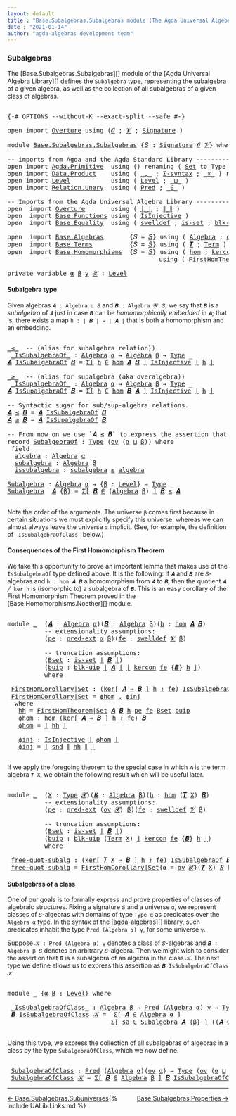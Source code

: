 ```yaml
---
layout: default
title : "Base.Subalgebras.Subalgebras module (The Agda Universal Algebra Library)"
date : "2021-01-14"
author: "agda-algebras development team"
---
```


### <a id="subalgebras">Subalgebras</a>

The [Base.Subalgebras.Subalgebras][] module of the [Agda Universal Algebra Library][] defines the `Subalgebra` type, representing the subalgebra of a given algebra, as well as the collection of all subalgebras of a given class of algebras.

<pre class="Agda">

<a id="466" class="Symbol">{-#</a> <a id="470" class="Keyword">OPTIONS</a> <a id="478" class="Pragma">--without-K</a> <a id="490" class="Pragma">--exact-split</a> <a id="504" class="Pragma">--safe</a> <a id="511" class="Symbol">#-}</a>

<a id="516" class="Keyword">open</a> <a id="521" class="Keyword">import</a> <a id="528" href="Overture.html" class="Module">Overture</a> <a id="537" class="Keyword">using</a> <a id="543" class="Symbol">(</a><a id="544" href="Overture.Signatures.html#648" class="Generalizable">𝓞</a> <a id="546" class="Symbol">;</a> <a id="548" href="Overture.Signatures.html#650" class="Generalizable">𝓥</a> <a id="550" class="Symbol">;</a> <a id="552" href="Overture.Signatures.html#3264" class="Function">Signature</a> <a id="562" class="Symbol">)</a>

<a id="565" class="Keyword">module</a> <a id="572" href="Base.Subalgebras.Subalgebras.html" class="Module">Base.Subalgebras.Subalgebras</a> <a id="601" class="Symbol">{</a><a id="602" href="Base.Subalgebras.Subalgebras.html#602" class="Bound">𝑆</a> <a id="604" class="Symbol">:</a> <a id="606" href="Overture.Signatures.html#3264" class="Function">Signature</a> <a id="616" href="Overture.Signatures.html#648" class="Generalizable">𝓞</a> <a id="618" href="Overture.Signatures.html#650" class="Generalizable">𝓥</a><a id="619" class="Symbol">}</a> <a id="621" class="Keyword">where</a>

<a id="628" class="Comment">-- imports from Agda and the Agda Standard Library ------------------------------------</a>
<a id="716" class="Keyword">open</a> <a id="721" class="Keyword">import</a> <a id="728" href="Agda.Primitive.html" class="Module">Agda.Primitive</a>  <a id="744" class="Keyword">using</a> <a id="750" class="Symbol">()</a> <a id="753" class="Keyword">renaming</a> <a id="762" class="Symbol">(</a> <a id="764" href="Agda.Primitive.html#326" class="Primitive">Set</a> <a id="768" class="Symbol">to</a> <a id="771" class="Primitive">Type</a> <a id="776" class="Symbol">)</a>
<a id="778" class="Keyword">open</a> <a id="783" class="Keyword">import</a> <a id="790" href="Data.Product.html" class="Module">Data.Product</a>    <a id="806" class="Keyword">using</a> <a id="812" class="Symbol">(</a> <a id="814" href="Agda.Builtin.Sigma.html#236" class="InductiveConstructor Operator">_,_</a> <a id="818" class="Symbol">;</a> <a id="820" href="Data.Product.html#916" class="Function">Σ-syntax</a> <a id="829" class="Symbol">;</a> <a id="831" href="Data.Product.html#1167" class="Function Operator">_×_</a> <a id="835" class="Symbol">)</a> <a id="837" class="Keyword">renaming</a> <a id="846" class="Symbol">(</a> <a id="848" href="Agda.Builtin.Sigma.html#264" class="Field">proj₂</a> <a id="854" class="Symbol">to</a> <a id="857" class="Field">snd</a> <a id="861" class="Symbol">)</a>
<a id="863" class="Keyword">open</a> <a id="868" class="Keyword">import</a> <a id="875" href="Level.html" class="Module">Level</a>           <a id="891" class="Keyword">using</a> <a id="897" class="Symbol">(</a> <a id="899" href="Agda.Primitive.html#597" class="Postulate">Level</a> <a id="905" class="Symbol">;</a> <a id="907" href="Agda.Primitive.html#810" class="Primitive Operator">_⊔_</a> <a id="911" class="Symbol">)</a>
<a id="913" class="Keyword">open</a> <a id="918" class="Keyword">import</a> <a id="925" href="Relation.Unary.html" class="Module">Relation.Unary</a>  <a id="941" class="Keyword">using</a> <a id="947" class="Symbol">(</a> <a id="949" href="Relation.Unary.html#1101" class="Function">Pred</a> <a id="954" class="Symbol">;</a> <a id="956" href="Relation.Unary.html#1523" class="Function Operator">_∈_</a> <a id="960" class="Symbol">)</a>

<a id="963" class="Comment">-- Imports from the Agda Universal Algebra Library ------------------------------------</a>
<a id="1051" class="Keyword">open</a>  <a id="1057" class="Keyword">import</a> <a id="1064" href="Overture.html" class="Module">Overture</a>       <a id="1079" class="Keyword">using</a> <a id="1085" class="Symbol">(</a> <a id="1087" href="Overture.Basic.html#4326" class="Function Operator">∣_∣</a> <a id="1091" class="Symbol">;</a> <a id="1093" href="Overture.Basic.html#4364" class="Function Operator">∥_∥</a> <a id="1097" class="Symbol">)</a>
<a id="1099" class="Keyword">open</a>  <a id="1105" class="Keyword">import</a> <a id="1112" href="Base.Functions.html" class="Module">Base.Functions</a> <a id="1127" class="Keyword">using</a> <a id="1133" class="Symbol">(</a> <a id="1135" href="Base.Functions.Injective.html#1259" class="Function">IsInjective</a> <a id="1147" class="Symbol">)</a>
<a id="1149" class="Keyword">open</a>  <a id="1155" class="Keyword">import</a> <a id="1162" href="Base.Equality.html" class="Module">Base.Equality</a>  <a id="1177" class="Keyword">using</a> <a id="1183" class="Symbol">(</a> <a id="1185" href="Base.Equality.Welldefined.html#2509" class="Function">swelldef</a> <a id="1194" class="Symbol">;</a> <a id="1196" href="Base.Equality.Truncation.html#6603" class="Function">is-set</a> <a id="1203" class="Symbol">;</a> <a id="1205" href="Base.Equality.Truncation.html#10874" class="Function">blk-uip</a> <a id="1213" class="Symbol">;</a> <a id="1215" href="Base.Equality.Extensionality.html#3021" class="Function">pred-ext</a> <a id="1224" class="Symbol">)</a>

<a id="1227" class="Keyword">open</a>  <a id="1233" class="Keyword">import</a> <a id="1240" href="Base.Algebras.html" class="Module">Base.Algebras</a>       <a id="1260" class="Symbol">{</a><a id="1261" class="Argument">𝑆</a> <a id="1263" class="Symbol">=</a> <a id="1265" href="Base.Subalgebras.Subalgebras.html#602" class="Bound">𝑆</a><a id="1266" class="Symbol">}</a> <a id="1268" class="Keyword">using</a> <a id="1274" class="Symbol">(</a> <a id="1276" href="Base.Algebras.Basic.html#2774" class="Function">Algebra</a> <a id="1284" class="Symbol">;</a> <a id="1286" href="Base.Algebras.Products.html#3097" class="Function">ov</a> <a id="1289" class="Symbol">)</a>
<a id="1291" class="Keyword">open</a>  <a id="1297" class="Keyword">import</a> <a id="1304" href="Base.Terms.html" class="Module">Base.Terms</a>          <a id="1324" class="Symbol">{</a><a id="1325" class="Argument">𝑆</a> <a id="1327" class="Symbol">=</a> <a id="1329" href="Base.Subalgebras.Subalgebras.html#602" class="Bound">𝑆</a><a id="1330" class="Symbol">}</a> <a id="1332" class="Keyword">using</a> <a id="1338" class="Symbol">(</a> <a id="1340" href="Base.Terms.Basic.html#3369" class="Function">𝑻</a> <a id="1342" class="Symbol">;</a> <a id="1344" href="Base.Terms.Basic.html#2087" class="Datatype">Term</a> <a id="1349" class="Symbol">)</a>
<a id="1351" class="Keyword">open</a>  <a id="1357" class="Keyword">import</a> <a id="1364" href="Base.Homomorphisms.html" class="Module">Base.Homomorphisms</a>  <a id="1384" class="Symbol">{</a><a id="1385" class="Argument">𝑆</a> <a id="1387" class="Symbol">=</a> <a id="1389" href="Base.Subalgebras.Subalgebras.html#602" class="Bound">𝑆</a><a id="1390" class="Symbol">}</a> <a id="1392" class="Keyword">using</a> <a id="1398" class="Symbol">(</a> <a id="1400" href="Base.Homomorphisms.Basic.html#2734" class="Function">hom</a> <a id="1404" class="Symbol">;</a> <a id="1406" href="Base.Homomorphisms.Kernels.html#2364" class="Function">kercon</a> <a id="1413" class="Symbol">;</a> <a id="1415" href="Base.Homomorphisms.Kernels.html#2764" class="Function Operator">ker[_⇒_]_↾_</a> <a id="1427" class="Symbol">)</a>
                                         <a id="1470" class="Keyword">using</a> <a id="1476" class="Symbol">(</a> <a id="1478" href="Base.Homomorphisms.Noether.html#3715" class="Function">FirstHomTheorem|Set</a> <a id="1498" class="Symbol">;</a> <a id="1500" href="Base.Homomorphisms.Isomorphisms.html#2018" class="Record Operator">_≅_</a> <a id="1504" class="Symbol">)</a>

<a id="1507" class="Keyword">private</a> <a id="1515" class="Keyword">variable</a> <a id="1524" href="Base.Subalgebras.Subalgebras.html#1524" class="Generalizable">α</a> <a id="1526" href="Base.Subalgebras.Subalgebras.html#1526" class="Generalizable">β</a> <a id="1528" href="Base.Subalgebras.Subalgebras.html#1528" class="Generalizable">γ</a> <a id="1530" href="Base.Subalgebras.Subalgebras.html#1530" class="Generalizable">𝓧</a> <a id="1532" class="Symbol">:</a> <a id="1534" href="Agda.Primitive.html#597" class="Postulate">Level</a>
</pre>


#### <a id="subalgebra-type">Subalgebra type</a>

Given algebras `𝑨 : Algebra α 𝑆` and `𝑩 : Algebra 𝓦 𝑆`, we say that `𝑩` is a *subalgebra* of `𝑨` just in case `𝑩` can be *homomorphically embedded* in `𝑨`; that is, there exists a map `h : ∣ 𝑩 ∣ → ∣ 𝑨 ∣` that is both a homomorphism and an embedding.

<pre class="Agda">

<a id="_≤_"></a><a id="1868" href="Base.Subalgebras.Subalgebras.html#1868" class="Function Operator">_≤_</a>  <a id="1873" class="Comment">-- (alias for subalgebra relation))</a>
 <a id="_IsSubalgebraOf_"></a><a id="1910" href="Base.Subalgebras.Subalgebras.html#1910" class="Function Operator">_IsSubalgebraOf_</a> <a id="1927" class="Symbol">:</a> <a id="1929" href="Base.Algebras.Basic.html#2774" class="Function">Algebra</a> <a id="1937" href="Base.Subalgebras.Subalgebras.html#1524" class="Generalizable">α</a> <a id="1939" class="Symbol">→</a> <a id="1941" href="Base.Algebras.Basic.html#2774" class="Function">Algebra</a> <a id="1949" href="Base.Subalgebras.Subalgebras.html#1526" class="Generalizable">β</a> <a id="1951" class="Symbol">→</a> <a id="1953" href="Base.Subalgebras.Subalgebras.html#771" class="Primitive">Type</a> <a id="1958" class="Symbol">_</a>
<a id="1960" href="Base.Subalgebras.Subalgebras.html#1960" class="Bound">𝑨</a> <a id="1962" href="Base.Subalgebras.Subalgebras.html#1910" class="Function Operator">IsSubalgebraOf</a> <a id="1977" href="Base.Subalgebras.Subalgebras.html#1977" class="Bound">𝑩</a> <a id="1979" class="Symbol">=</a> <a id="1981" href="Data.Product.html#916" class="Function">Σ[</a> <a id="1984" href="Base.Subalgebras.Subalgebras.html#1984" class="Bound">h</a> <a id="1986" href="Data.Product.html#916" class="Function">∈</a> <a id="1988" href="Base.Homomorphisms.Basic.html#2734" class="Function">hom</a> <a id="1992" href="Base.Subalgebras.Subalgebras.html#1960" class="Bound">𝑨</a> <a id="1994" href="Base.Subalgebras.Subalgebras.html#1977" class="Bound">𝑩</a> <a id="1996" href="Data.Product.html#916" class="Function">]</a> <a id="1998" href="Base.Functions.Injective.html#1259" class="Function">IsInjective</a> <a id="2010" href="Overture.Basic.html#4326" class="Function Operator">∣</a> <a id="2012" href="Base.Subalgebras.Subalgebras.html#1984" class="Bound">h</a> <a id="2014" href="Overture.Basic.html#4326" class="Function Operator">∣</a>

<a id="_≥_"></a><a id="2017" href="Base.Subalgebras.Subalgebras.html#2017" class="Function Operator">_≥_</a>  <a id="2022" class="Comment">-- (alias for supalgebra (aka overalgebra))</a>
 <a id="_IsSupalgebraOf_"></a><a id="2067" href="Base.Subalgebras.Subalgebras.html#2067" class="Function Operator">_IsSupalgebraOf_</a> <a id="2084" class="Symbol">:</a> <a id="2086" href="Base.Algebras.Basic.html#2774" class="Function">Algebra</a> <a id="2094" href="Base.Subalgebras.Subalgebras.html#1524" class="Generalizable">α</a> <a id="2096" class="Symbol">→</a> <a id="2098" href="Base.Algebras.Basic.html#2774" class="Function">Algebra</a> <a id="2106" href="Base.Subalgebras.Subalgebras.html#1526" class="Generalizable">β</a> <a id="2108" class="Symbol">→</a> <a id="2110" href="Base.Subalgebras.Subalgebras.html#771" class="Primitive">Type</a> <a id="2115" class="Symbol">_</a>
<a id="2117" href="Base.Subalgebras.Subalgebras.html#2117" class="Bound">𝑨</a> <a id="2119" href="Base.Subalgebras.Subalgebras.html#2067" class="Function Operator">IsSupalgebraOf</a> <a id="2134" href="Base.Subalgebras.Subalgebras.html#2134" class="Bound">𝑩</a> <a id="2136" class="Symbol">=</a> <a id="2138" href="Data.Product.html#916" class="Function">Σ[</a> <a id="2141" href="Base.Subalgebras.Subalgebras.html#2141" class="Bound">h</a> <a id="2143" href="Data.Product.html#916" class="Function">∈</a> <a id="2145" href="Base.Homomorphisms.Basic.html#2734" class="Function">hom</a> <a id="2149" href="Base.Subalgebras.Subalgebras.html#2134" class="Bound">𝑩</a> <a id="2151" href="Base.Subalgebras.Subalgebras.html#2117" class="Bound">𝑨</a> <a id="2153" href="Data.Product.html#916" class="Function">]</a> <a id="2155" href="Base.Functions.Injective.html#1259" class="Function">IsInjective</a> <a id="2167" href="Overture.Basic.html#4326" class="Function Operator">∣</a> <a id="2169" href="Base.Subalgebras.Subalgebras.html#2141" class="Bound">h</a> <a id="2171" href="Overture.Basic.html#4326" class="Function Operator">∣</a>

<a id="2174" class="Comment">-- Syntactic sugar for sub/sup-algebra relations.</a>
<a id="2224" href="Base.Subalgebras.Subalgebras.html#2224" class="Bound">𝑨</a> <a id="2226" href="Base.Subalgebras.Subalgebras.html#1868" class="Function Operator">≤</a> <a id="2228" href="Base.Subalgebras.Subalgebras.html#2228" class="Bound">𝑩</a> <a id="2230" class="Symbol">=</a> <a id="2232" href="Base.Subalgebras.Subalgebras.html#2224" class="Bound">𝑨</a> <a id="2234" href="Base.Subalgebras.Subalgebras.html#1910" class="Function Operator">IsSubalgebraOf</a> <a id="2249" href="Base.Subalgebras.Subalgebras.html#2228" class="Bound">𝑩</a>
<a id="2251" href="Base.Subalgebras.Subalgebras.html#2251" class="Bound">𝑨</a> <a id="2253" href="Base.Subalgebras.Subalgebras.html#2017" class="Function Operator">≥</a> <a id="2255" href="Base.Subalgebras.Subalgebras.html#2255" class="Bound">𝑩</a> <a id="2257" class="Symbol">=</a> <a id="2259" href="Base.Subalgebras.Subalgebras.html#2251" class="Bound">𝑨</a> <a id="2261" href="Base.Subalgebras.Subalgebras.html#2067" class="Function Operator">IsSupalgebraOf</a> <a id="2276" href="Base.Subalgebras.Subalgebras.html#2255" class="Bound">𝑩</a>

<a id="2279" class="Comment">-- From now on we use `𝑨 ≤ 𝑩` to express the assertion that `𝑨` is a subalgebra of `𝑩`.</a>
<a id="2367" class="Keyword">record</a> <a id="SubalgebraOf"></a><a id="2374" href="Base.Subalgebras.Subalgebras.html#2374" class="Record">SubalgebraOf</a> <a id="2387" class="Symbol">:</a> <a id="2389" href="Base.Subalgebras.Subalgebras.html#771" class="Primitive">Type</a> <a id="2394" class="Symbol">(</a><a id="2395" href="Base.Algebras.Products.html#3097" class="Function">ov</a> <a id="2398" class="Symbol">(</a><a id="2399" href="Base.Subalgebras.Subalgebras.html#2399" class="Bound">α</a> <a id="2401" href="Agda.Primitive.html#810" class="Primitive Operator">⊔</a> <a id="2403" href="Base.Subalgebras.Subalgebras.html#2403" class="Bound">β</a><a id="2404" class="Symbol">))</a> <a id="2407" class="Keyword">where</a>
 <a id="2414" class="Keyword">field</a>
  <a id="SubalgebraOf.algebra"></a><a id="2422" href="Base.Subalgebras.Subalgebras.html#2422" class="Field">algebra</a> <a id="2430" class="Symbol">:</a> <a id="2432" href="Base.Algebras.Basic.html#2774" class="Function">Algebra</a> <a id="2440" href="Base.Subalgebras.Subalgebras.html#2399" class="Bound">α</a>
  <a id="SubalgebraOf.subalgebra"></a><a id="2444" href="Base.Subalgebras.Subalgebras.html#2444" class="Field">subalgebra</a> <a id="2455" class="Symbol">:</a> <a id="2457" href="Base.Algebras.Basic.html#2774" class="Function">Algebra</a> <a id="2465" href="Base.Subalgebras.Subalgebras.html#2403" class="Bound">β</a>
  <a id="SubalgebraOf.issubalgebra"></a><a id="2469" href="Base.Subalgebras.Subalgebras.html#2469" class="Field">issubalgebra</a> <a id="2482" class="Symbol">:</a> <a id="2484" href="Base.Subalgebras.Subalgebras.html#2444" class="Field">subalgebra</a> <a id="2495" href="Base.Subalgebras.Subalgebras.html#1868" class="Function Operator">≤</a> <a id="2497" href="Base.Subalgebras.Subalgebras.html#2422" class="Field">algebra</a>

<a id="Subalgebra"></a><a id="2506" href="Base.Subalgebras.Subalgebras.html#2506" class="Function">Subalgebra</a> <a id="2517" class="Symbol">:</a> <a id="2519" href="Base.Algebras.Basic.html#2774" class="Function">Algebra</a> <a id="2527" href="Base.Subalgebras.Subalgebras.html#1524" class="Generalizable">α</a> <a id="2529" class="Symbol">→</a> <a id="2531" class="Symbol">{</a><a id="2532" href="Base.Subalgebras.Subalgebras.html#2532" class="Bound">β</a> <a id="2534" class="Symbol">:</a> <a id="2536" href="Agda.Primitive.html#597" class="Postulate">Level</a><a id="2541" class="Symbol">}</a> <a id="2543" class="Symbol">→</a> <a id="2545" href="Base.Subalgebras.Subalgebras.html#771" class="Primitive">Type</a> <a id="2550" class="Symbol">_</a>
<a id="2552" href="Base.Subalgebras.Subalgebras.html#2506" class="Function">Subalgebra</a>  <a id="2564" href="Base.Subalgebras.Subalgebras.html#2564" class="Bound">𝑨</a> <a id="2566" class="Symbol">{</a><a id="2567" href="Base.Subalgebras.Subalgebras.html#2567" class="Bound">β</a><a id="2568" class="Symbol">}</a> <a id="2570" class="Symbol">=</a> <a id="2572" href="Data.Product.html#916" class="Function">Σ[</a> <a id="2575" href="Base.Subalgebras.Subalgebras.html#2575" class="Bound">𝑩</a> <a id="2577" href="Data.Product.html#916" class="Function">∈</a> <a id="2579" class="Symbol">(</a><a id="2580" href="Base.Algebras.Basic.html#2774" class="Function">Algebra</a> <a id="2588" href="Base.Subalgebras.Subalgebras.html#2567" class="Bound">β</a><a id="2589" class="Symbol">)</a> <a id="2591" href="Data.Product.html#916" class="Function">]</a> <a id="2593" href="Base.Subalgebras.Subalgebras.html#2575" class="Bound">𝑩</a> <a id="2595" href="Base.Subalgebras.Subalgebras.html#1868" class="Function Operator">≤</a> <a id="2597" href="Base.Subalgebras.Subalgebras.html#2564" class="Bound">𝑨</a>

</pre>

Note the order of the arguments.  The universe `β` comes first because in certain
situations we must explicitly specify this universe, whereas we can almost always
leave the universe `α` implicit. (See, for example, the definition of
`_IsSubalgebraOfClass_` below.)


#### <a id="consequences-of-the-first-homomorphism-theorem">Consequences of the First Homomorphism Theorem</a>

We take this opportunity to prove an important lemma that makes use of the
`IsSubalgebraOf` type defined above.  It is the following: If `𝑨` and `𝑩`
are `𝑆`-algebras and `h : hom 𝑨 𝑩` a homomorphism from `𝑨` to `𝑩`, then
the quotient `𝑨 ╱ ker h` is (isomorphic to) a subalgebra of `𝑩`.
This is an easy corollary of the First Homomorphism Theorem proved in
the [Base.Homomorphisms.Noether][] module.

<pre class="Agda">

<a id="3406" class="Keyword">module</a> <a id="3413" href="Base.Subalgebras.Subalgebras.html#3413" class="Module">_</a>  <a id="3416" class="Symbol">(</a><a id="3417" href="Base.Subalgebras.Subalgebras.html#3417" class="Bound">𝑨</a> <a id="3419" class="Symbol">:</a> <a id="3421" href="Base.Algebras.Basic.html#2774" class="Function">Algebra</a> <a id="3429" href="Base.Subalgebras.Subalgebras.html#1524" class="Generalizable">α</a><a id="3430" class="Symbol">)(</a><a id="3432" href="Base.Subalgebras.Subalgebras.html#3432" class="Bound">𝑩</a> <a id="3434" class="Symbol">:</a> <a id="3436" href="Base.Algebras.Basic.html#2774" class="Function">Algebra</a> <a id="3444" href="Base.Subalgebras.Subalgebras.html#1526" class="Generalizable">β</a><a id="3445" class="Symbol">)(</a><a id="3447" href="Base.Subalgebras.Subalgebras.html#3447" class="Bound">h</a> <a id="3449" class="Symbol">:</a> <a id="3451" href="Base.Homomorphisms.Basic.html#2734" class="Function">hom</a> <a id="3455" href="Base.Subalgebras.Subalgebras.html#3417" class="Bound">𝑨</a> <a id="3457" href="Base.Subalgebras.Subalgebras.html#3432" class="Bound">𝑩</a><a id="3458" class="Symbol">)</a>
          <a id="3470" class="Comment">-- extensionality assumptions:</a>
          <a id="3511" class="Symbol">(</a><a id="3512" href="Base.Subalgebras.Subalgebras.html#3512" class="Bound">pe</a> <a id="3515" class="Symbol">:</a> <a id="3517" href="Base.Equality.Extensionality.html#3021" class="Function">pred-ext</a> <a id="3526" href="Base.Subalgebras.Subalgebras.html#1524" class="Generalizable">α</a> <a id="3528" href="Base.Subalgebras.Subalgebras.html#1526" class="Generalizable">β</a><a id="3529" class="Symbol">)(</a><a id="3531" href="Base.Subalgebras.Subalgebras.html#3531" class="Bound">fe</a> <a id="3534" class="Symbol">:</a> <a id="3536" href="Base.Equality.Welldefined.html#2509" class="Function">swelldef</a> <a id="3545" href="Base.Subalgebras.Subalgebras.html#618" class="Bound">𝓥</a> <a id="3547" href="Base.Subalgebras.Subalgebras.html#1526" class="Generalizable">β</a><a id="3548" class="Symbol">)</a>

          <a id="3561" class="Comment">-- truncation assumptions:</a>
          <a id="3598" class="Symbol">(</a><a id="3599" href="Base.Subalgebras.Subalgebras.html#3599" class="Bound">Bset</a> <a id="3604" class="Symbol">:</a> <a id="3606" href="Base.Equality.Truncation.html#6603" class="Function">is-set</a> <a id="3613" href="Overture.Basic.html#4326" class="Function Operator">∣</a> <a id="3615" href="Base.Subalgebras.Subalgebras.html#3432" class="Bound">𝑩</a> <a id="3617" href="Overture.Basic.html#4326" class="Function Operator">∣</a><a id="3618" class="Symbol">)</a>
          <a id="3630" class="Symbol">(</a><a id="3631" href="Base.Subalgebras.Subalgebras.html#3631" class="Bound">buip</a> <a id="3636" class="Symbol">:</a> <a id="3638" href="Base.Equality.Truncation.html#10874" class="Function">blk-uip</a> <a id="3646" href="Overture.Basic.html#4326" class="Function Operator">∣</a> <a id="3648" href="Base.Subalgebras.Subalgebras.html#3417" class="Bound">𝑨</a> <a id="3650" href="Overture.Basic.html#4326" class="Function Operator">∣</a> <a id="3652" href="Overture.Basic.html#4326" class="Function Operator">∣</a> <a id="3654" href="Base.Homomorphisms.Kernels.html#2364" class="Function">kercon</a> <a id="3661" href="Base.Subalgebras.Subalgebras.html#3531" class="Bound">fe</a> <a id="3664" class="Symbol">{</a><a id="3665" href="Base.Subalgebras.Subalgebras.html#3432" class="Bound">𝑩</a><a id="3666" class="Symbol">}</a> <a id="3668" href="Base.Subalgebras.Subalgebras.html#3447" class="Bound">h</a> <a id="3670" href="Overture.Basic.html#4326" class="Function Operator">∣</a><a id="3671" class="Symbol">)</a>
          <a id="3683" class="Keyword">where</a>

 <a id="3691" href="Base.Subalgebras.Subalgebras.html#3691" class="Function">FirstHomCorollary|Set</a> <a id="3713" class="Symbol">:</a> <a id="3715" class="Symbol">(</a><a id="3716" href="Base.Homomorphisms.Kernels.html#2764" class="Function Operator">ker[</a> <a id="3721" href="Base.Subalgebras.Subalgebras.html#3417" class="Bound">𝑨</a> <a id="3723" href="Base.Homomorphisms.Kernels.html#2764" class="Function Operator">⇒</a> <a id="3725" href="Base.Subalgebras.Subalgebras.html#3432" class="Bound">𝑩</a> <a id="3727" href="Base.Homomorphisms.Kernels.html#2764" class="Function Operator">]</a> <a id="3729" href="Base.Subalgebras.Subalgebras.html#3447" class="Bound">h</a> <a id="3731" href="Base.Homomorphisms.Kernels.html#2764" class="Function Operator">↾</a> <a id="3733" href="Base.Subalgebras.Subalgebras.html#3531" class="Bound">fe</a><a id="3735" class="Symbol">)</a> <a id="3737" href="Base.Subalgebras.Subalgebras.html#1910" class="Function Operator">IsSubalgebraOf</a> <a id="3752" href="Base.Subalgebras.Subalgebras.html#3432" class="Bound">𝑩</a>
 <a id="3755" href="Base.Subalgebras.Subalgebras.html#3691" class="Function">FirstHomCorollary|Set</a> <a id="3777" class="Symbol">=</a> <a id="3779" href="Base.Subalgebras.Subalgebras.html#3852" class="Function">ϕhom</a> <a id="3784" href="Agda.Builtin.Sigma.html#236" class="InductiveConstructor Operator">,</a> <a id="3786" href="Base.Subalgebras.Subalgebras.html#3908" class="Function">ϕinj</a>
  <a id="3793" class="Keyword">where</a>
   <a id="3802" href="Base.Subalgebras.Subalgebras.html#3802" class="Function">hh</a> <a id="3805" class="Symbol">=</a> <a id="3807" href="Base.Homomorphisms.Noether.html#3715" class="Function">FirstHomTheorem|Set</a> <a id="3827" href="Base.Subalgebras.Subalgebras.html#3417" class="Bound">𝑨</a> <a id="3829" href="Base.Subalgebras.Subalgebras.html#3432" class="Bound">𝑩</a> <a id="3831" href="Base.Subalgebras.Subalgebras.html#3447" class="Bound">h</a> <a id="3833" href="Base.Subalgebras.Subalgebras.html#3512" class="Bound">pe</a> <a id="3836" href="Base.Subalgebras.Subalgebras.html#3531" class="Bound">fe</a> <a id="3839" href="Base.Subalgebras.Subalgebras.html#3599" class="Bound">Bset</a> <a id="3844" href="Base.Subalgebras.Subalgebras.html#3631" class="Bound">buip</a>
   <a id="3852" href="Base.Subalgebras.Subalgebras.html#3852" class="Function">ϕhom</a> <a id="3857" class="Symbol">:</a> <a id="3859" href="Base.Homomorphisms.Basic.html#2734" class="Function">hom</a> <a id="3863" class="Symbol">(</a><a id="3864" href="Base.Homomorphisms.Kernels.html#2764" class="Function Operator">ker[</a> <a id="3869" href="Base.Subalgebras.Subalgebras.html#3417" class="Bound">𝑨</a> <a id="3871" href="Base.Homomorphisms.Kernels.html#2764" class="Function Operator">⇒</a> <a id="3873" href="Base.Subalgebras.Subalgebras.html#3432" class="Bound">𝑩</a> <a id="3875" href="Base.Homomorphisms.Kernels.html#2764" class="Function Operator">]</a> <a id="3877" href="Base.Subalgebras.Subalgebras.html#3447" class="Bound">h</a> <a id="3879" href="Base.Homomorphisms.Kernels.html#2764" class="Function Operator">↾</a> <a id="3881" href="Base.Subalgebras.Subalgebras.html#3531" class="Bound">fe</a><a id="3883" class="Symbol">)</a> <a id="3885" href="Base.Subalgebras.Subalgebras.html#3432" class="Bound">𝑩</a>
   <a id="3890" href="Base.Subalgebras.Subalgebras.html#3852" class="Function">ϕhom</a> <a id="3895" class="Symbol">=</a> <a id="3897" href="Overture.Basic.html#4326" class="Function Operator">∣</a> <a id="3899" href="Base.Subalgebras.Subalgebras.html#3802" class="Function">hh</a> <a id="3902" href="Overture.Basic.html#4326" class="Function Operator">∣</a>

   <a id="3908" href="Base.Subalgebras.Subalgebras.html#3908" class="Function">ϕinj</a> <a id="3913" class="Symbol">:</a> <a id="3915" href="Base.Functions.Injective.html#1259" class="Function">IsInjective</a> <a id="3927" href="Overture.Basic.html#4326" class="Function Operator">∣</a> <a id="3929" href="Base.Subalgebras.Subalgebras.html#3852" class="Function">ϕhom</a> <a id="3934" href="Overture.Basic.html#4326" class="Function Operator">∣</a>
   <a id="3939" href="Base.Subalgebras.Subalgebras.html#3908" class="Function">ϕinj</a> <a id="3944" class="Symbol">=</a> <a id="3946" href="Overture.Basic.html#4326" class="Function Operator">∣</a> <a id="3948" href="Base.Subalgebras.Subalgebras.html#857" class="Field">snd</a> <a id="3952" href="Overture.Basic.html#4364" class="Function Operator">∥</a> <a id="3954" href="Base.Subalgebras.Subalgebras.html#3802" class="Function">hh</a> <a id="3957" href="Overture.Basic.html#4364" class="Function Operator">∥</a> <a id="3959" href="Overture.Basic.html#4326" class="Function Operator">∣</a>

</pre>

If we apply the foregoing theorem to the special case in which `𝑨` is the term
algebra `𝑻 X`, we obtain the following result which will be useful later.

<pre class="Agda">

<a id="4142" class="Keyword">module</a> <a id="4149" href="Base.Subalgebras.Subalgebras.html#4149" class="Module">_</a>  <a id="4152" class="Symbol">(</a><a id="4153" href="Base.Subalgebras.Subalgebras.html#4153" class="Bound">X</a> <a id="4155" class="Symbol">:</a> <a id="4157" href="Base.Subalgebras.Subalgebras.html#771" class="Primitive">Type</a> <a id="4162" href="Base.Subalgebras.Subalgebras.html#1530" class="Generalizable">𝓧</a><a id="4163" class="Symbol">)(</a><a id="4165" href="Base.Subalgebras.Subalgebras.html#4165" class="Bound">𝑩</a> <a id="4167" class="Symbol">:</a> <a id="4169" href="Base.Algebras.Basic.html#2774" class="Function">Algebra</a> <a id="4177" href="Base.Subalgebras.Subalgebras.html#1526" class="Generalizable">β</a><a id="4178" class="Symbol">)(</a><a id="4180" href="Base.Subalgebras.Subalgebras.html#4180" class="Bound">h</a> <a id="4182" class="Symbol">:</a> <a id="4184" href="Base.Homomorphisms.Basic.html#2734" class="Function">hom</a> <a id="4188" class="Symbol">(</a><a id="4189" href="Base.Terms.Basic.html#3369" class="Function">𝑻</a> <a id="4191" href="Base.Subalgebras.Subalgebras.html#4153" class="Bound">X</a><a id="4192" class="Symbol">)</a> <a id="4194" href="Base.Subalgebras.Subalgebras.html#4165" class="Bound">𝑩</a><a id="4195" class="Symbol">)</a>
          <a id="4207" class="Comment">-- extensionality assumptions:</a>
          <a id="4248" class="Symbol">(</a><a id="4249" href="Base.Subalgebras.Subalgebras.html#4249" class="Bound">pe</a> <a id="4252" class="Symbol">:</a> <a id="4254" href="Base.Equality.Extensionality.html#3021" class="Function">pred-ext</a> <a id="4263" class="Symbol">(</a><a id="4264" href="Base.Algebras.Products.html#3097" class="Function">ov</a> <a id="4267" href="Base.Subalgebras.Subalgebras.html#1530" class="Generalizable">𝓧</a><a id="4268" class="Symbol">)</a> <a id="4270" href="Base.Subalgebras.Subalgebras.html#1526" class="Generalizable">β</a><a id="4271" class="Symbol">)(</a><a id="4273" href="Base.Subalgebras.Subalgebras.html#4273" class="Bound">fe</a> <a id="4276" class="Symbol">:</a> <a id="4278" href="Base.Equality.Welldefined.html#2509" class="Function">swelldef</a> <a id="4287" href="Base.Subalgebras.Subalgebras.html#618" class="Bound">𝓥</a> <a id="4289" href="Base.Subalgebras.Subalgebras.html#1526" class="Generalizable">β</a><a id="4290" class="Symbol">)</a>

          <a id="4303" class="Comment">-- truncation assumptions:</a>
          <a id="4340" class="Symbol">(</a><a id="4341" href="Base.Subalgebras.Subalgebras.html#4341" class="Bound">Bset</a> <a id="4346" class="Symbol">:</a> <a id="4348" href="Base.Equality.Truncation.html#6603" class="Function">is-set</a> <a id="4355" href="Overture.Basic.html#4326" class="Function Operator">∣</a> <a id="4357" href="Base.Subalgebras.Subalgebras.html#4165" class="Bound">𝑩</a> <a id="4359" href="Overture.Basic.html#4326" class="Function Operator">∣</a><a id="4360" class="Symbol">)</a>
          <a id="4372" class="Symbol">(</a><a id="4373" href="Base.Subalgebras.Subalgebras.html#4373" class="Bound">buip</a> <a id="4378" class="Symbol">:</a> <a id="4380" href="Base.Equality.Truncation.html#10874" class="Function">blk-uip</a> <a id="4388" class="Symbol">(</a><a id="4389" href="Base.Terms.Basic.html#2087" class="Datatype">Term</a> <a id="4394" href="Base.Subalgebras.Subalgebras.html#4153" class="Bound">X</a><a id="4395" class="Symbol">)</a> <a id="4397" href="Overture.Basic.html#4326" class="Function Operator">∣</a> <a id="4399" href="Base.Homomorphisms.Kernels.html#2364" class="Function">kercon</a> <a id="4406" href="Base.Subalgebras.Subalgebras.html#4273" class="Bound">fe</a> <a id="4409" class="Symbol">{</a><a id="4410" href="Base.Subalgebras.Subalgebras.html#4165" class="Bound">𝑩</a><a id="4411" class="Symbol">}</a> <a id="4413" href="Base.Subalgebras.Subalgebras.html#4180" class="Bound">h</a> <a id="4415" href="Overture.Basic.html#4326" class="Function Operator">∣</a><a id="4416" class="Symbol">)</a>
          <a id="4428" class="Keyword">where</a>

 <a id="4436" href="Base.Subalgebras.Subalgebras.html#4436" class="Function">free-quot-subalg</a> <a id="4453" class="Symbol">:</a> <a id="4455" class="Symbol">(</a><a id="4456" href="Base.Homomorphisms.Kernels.html#2764" class="Function Operator">ker[</a> <a id="4461" href="Base.Terms.Basic.html#3369" class="Function">𝑻</a> <a id="4463" href="Base.Subalgebras.Subalgebras.html#4153" class="Bound">X</a> <a id="4465" href="Base.Homomorphisms.Kernels.html#2764" class="Function Operator">⇒</a> <a id="4467" href="Base.Subalgebras.Subalgebras.html#4165" class="Bound">𝑩</a> <a id="4469" href="Base.Homomorphisms.Kernels.html#2764" class="Function Operator">]</a> <a id="4471" href="Base.Subalgebras.Subalgebras.html#4180" class="Bound">h</a> <a id="4473" href="Base.Homomorphisms.Kernels.html#2764" class="Function Operator">↾</a> <a id="4475" href="Base.Subalgebras.Subalgebras.html#4273" class="Bound">fe</a><a id="4477" class="Symbol">)</a> <a id="4479" href="Base.Subalgebras.Subalgebras.html#1910" class="Function Operator">IsSubalgebraOf</a> <a id="4494" href="Base.Subalgebras.Subalgebras.html#4165" class="Bound">𝑩</a>
 <a id="4497" href="Base.Subalgebras.Subalgebras.html#4436" class="Function">free-quot-subalg</a> <a id="4514" class="Symbol">=</a> <a id="4516" href="Base.Subalgebras.Subalgebras.html#3691" class="Function">FirstHomCorollary|Set</a><a id="4537" class="Symbol">{</a><a id="4538" class="Argument">α</a> <a id="4540" class="Symbol">=</a> <a id="4542" href="Base.Algebras.Products.html#3097" class="Function">ov</a> <a id="4545" href="Base.Subalgebras.Subalgebras.html#4162" class="Bound">𝓧</a><a id="4546" class="Symbol">}(</a><a id="4548" href="Base.Terms.Basic.html#3369" class="Function">𝑻</a> <a id="4550" href="Base.Subalgebras.Subalgebras.html#4153" class="Bound">X</a><a id="4551" class="Symbol">)</a> <a id="4553" href="Base.Subalgebras.Subalgebras.html#4165" class="Bound">𝑩</a> <a id="4555" href="Base.Subalgebras.Subalgebras.html#4180" class="Bound">h</a> <a id="4557" href="Base.Subalgebras.Subalgebras.html#4249" class="Bound">pe</a> <a id="4560" href="Base.Subalgebras.Subalgebras.html#4273" class="Bound">fe</a> <a id="4563" href="Base.Subalgebras.Subalgebras.html#4341" class="Bound">Bset</a> <a id="4568" href="Base.Subalgebras.Subalgebras.html#4373" class="Bound">buip</a>
</pre>

#### <a id="subalgebras-of-a-class">Subalgebras of a class</a>

One of our goals is to formally express and prove properties of classes of
algebraic structures.  Fixing a signature `𝑆` and a universe `α`, we represent
classes of `𝑆`-algebras with domains of type `Type α` as predicates over the
`Algebra α` type. In the syntax of the [agda-algebras][] library, such
predicates inhabit the type `Pred (Algebra α) γ`, for some universe `γ`.

Suppose `𝒦 : Pred (Algebra α) γ` denotes a class of `𝑆`-algebras and
`𝑩 : Algebra β 𝑆` denotes an arbitrary `𝑆`-algebra. Then we might wish
to consider the assertion that `𝑩` is a subalgebra of an algebra in the
class `𝒦`.  The next type we define allows us to express this assertion
as `𝑩 IsSubalgebraOfClass 𝒦`.

<pre class="Agda">

<a id="5354" class="Keyword">module</a> <a id="5361" href="Base.Subalgebras.Subalgebras.html#5361" class="Module">_</a> <a id="5363" class="Symbol">{</a><a id="5364" href="Base.Subalgebras.Subalgebras.html#5364" class="Bound">α</a> <a id="5366" href="Base.Subalgebras.Subalgebras.html#5366" class="Bound">β</a> <a id="5368" class="Symbol">:</a> <a id="5370" href="Agda.Primitive.html#597" class="Postulate">Level</a><a id="5375" class="Symbol">}</a> <a id="5377" class="Keyword">where</a>

 <a id="5385" href="Base.Subalgebras.Subalgebras.html#5385" class="Function Operator">_IsSubalgebraOfClass_</a> <a id="5407" class="Symbol">:</a> <a id="5409" href="Base.Algebras.Basic.html#2774" class="Function">Algebra</a> <a id="5417" href="Base.Subalgebras.Subalgebras.html#5366" class="Bound">β</a> <a id="5419" class="Symbol">→</a> <a id="5421" href="Relation.Unary.html#1101" class="Function">Pred</a> <a id="5426" class="Symbol">(</a><a id="5427" href="Base.Algebras.Basic.html#2774" class="Function">Algebra</a> <a id="5435" href="Base.Subalgebras.Subalgebras.html#5364" class="Bound">α</a><a id="5436" class="Symbol">)</a> <a id="5438" href="Base.Subalgebras.Subalgebras.html#1528" class="Generalizable">γ</a> <a id="5440" class="Symbol">→</a> <a id="5442" href="Base.Subalgebras.Subalgebras.html#771" class="Primitive">Type</a> <a id="5447" class="Symbol">_</a>
 <a id="5450" href="Base.Subalgebras.Subalgebras.html#5450" class="Bound">𝑩</a> <a id="5452" href="Base.Subalgebras.Subalgebras.html#5385" class="Function Operator">IsSubalgebraOfClass</a> <a id="5472" href="Base.Subalgebras.Subalgebras.html#5472" class="Bound">𝒦</a> <a id="5474" class="Symbol">=</a>  <a id="5477" href="Data.Product.html#916" class="Function">Σ[</a> <a id="5480" href="Base.Subalgebras.Subalgebras.html#5480" class="Bound">𝑨</a> <a id="5482" href="Data.Product.html#916" class="Function">∈</a> <a id="5484" href="Base.Algebras.Basic.html#2774" class="Function">Algebra</a> <a id="5492" href="Base.Subalgebras.Subalgebras.html#5364" class="Bound">α</a> <a id="5494" href="Data.Product.html#916" class="Function">]</a>
                            <a id="5524" href="Data.Product.html#916" class="Function">Σ[</a> <a id="5527" href="Base.Subalgebras.Subalgebras.html#5527" class="Bound">sa</a> <a id="5530" href="Data.Product.html#916" class="Function">∈</a> <a id="5532" href="Base.Subalgebras.Subalgebras.html#2506" class="Function">Subalgebra</a> <a id="5543" href="Base.Subalgebras.Subalgebras.html#5480" class="Bound">𝑨</a> <a id="5545" class="Symbol">{</a><a id="5546" href="Base.Subalgebras.Subalgebras.html#5366" class="Bound">β</a><a id="5547" class="Symbol">}</a> <a id="5549" href="Data.Product.html#916" class="Function">]</a> <a id="5551" class="Symbol">((</a><a id="5553" href="Base.Subalgebras.Subalgebras.html#5480" class="Bound">𝑨</a> <a id="5555" href="Relation.Unary.html#1523" class="Function Operator">∈</a> <a id="5557" href="Base.Subalgebras.Subalgebras.html#5472" class="Bound">𝒦</a><a id="5558" class="Symbol">)</a> <a id="5560" href="Data.Product.html#1167" class="Function Operator">×</a> <a id="5562" class="Symbol">(</a><a id="5563" href="Base.Subalgebras.Subalgebras.html#5450" class="Bound">𝑩</a> <a id="5565" href="Base.Homomorphisms.Isomorphisms.html#2018" class="Record Operator">≅</a> <a id="5567" href="Overture.Basic.html#4326" class="Function Operator">∣</a> <a id="5569" href="Base.Subalgebras.Subalgebras.html#5527" class="Bound">sa</a> <a id="5572" href="Overture.Basic.html#4326" class="Function Operator">∣</a><a id="5573" class="Symbol">))</a>

</pre>

Using this type, we express the collection of all subalgebras of algebras in a class by the type `SubalgebraOfClass`, which we now define.

<pre class="Agda">

 <a id="5744" href="Base.Subalgebras.Subalgebras.html#5744" class="Function">SubalgebraOfClass</a> <a id="5762" class="Symbol">:</a> <a id="5764" href="Relation.Unary.html#1101" class="Function">Pred</a> <a id="5769" class="Symbol">(</a><a id="5770" href="Base.Algebras.Basic.html#2774" class="Function">Algebra</a> <a id="5778" href="Base.Subalgebras.Subalgebras.html#5364" class="Bound">α</a><a id="5779" class="Symbol">)(</a><a id="5781" href="Base.Algebras.Products.html#3097" class="Function">ov</a> <a id="5784" href="Base.Subalgebras.Subalgebras.html#5364" class="Bound">α</a><a id="5785" class="Symbol">)</a> <a id="5787" class="Symbol">→</a> <a id="5789" href="Base.Subalgebras.Subalgebras.html#771" class="Primitive">Type</a> <a id="5794" class="Symbol">(</a><a id="5795" href="Base.Algebras.Products.html#3097" class="Function">ov</a> <a id="5798" class="Symbol">(</a><a id="5799" href="Base.Subalgebras.Subalgebras.html#5364" class="Bound">α</a> <a id="5801" href="Agda.Primitive.html#810" class="Primitive Operator">⊔</a> <a id="5803" href="Base.Subalgebras.Subalgebras.html#5366" class="Bound">β</a><a id="5804" class="Symbol">))</a>
 <a id="5808" href="Base.Subalgebras.Subalgebras.html#5744" class="Function">SubalgebraOfClass</a> <a id="5826" href="Base.Subalgebras.Subalgebras.html#5826" class="Bound">𝒦</a> <a id="5828" class="Symbol">=</a> <a id="5830" href="Data.Product.html#916" class="Function">Σ[</a> <a id="5833" href="Base.Subalgebras.Subalgebras.html#5833" class="Bound">𝑩</a> <a id="5835" href="Data.Product.html#916" class="Function">∈</a> <a id="5837" href="Base.Algebras.Basic.html#2774" class="Function">Algebra</a> <a id="5845" href="Base.Subalgebras.Subalgebras.html#5366" class="Bound">β</a> <a id="5847" href="Data.Product.html#916" class="Function">]</a> <a id="5849" href="Base.Subalgebras.Subalgebras.html#5833" class="Bound">𝑩</a> <a id="5851" href="Base.Subalgebras.Subalgebras.html#5385" class="Function Operator">IsSubalgebraOfClass</a> <a id="5871" href="Base.Subalgebras.Subalgebras.html#5826" class="Bound">𝒦</a>
</pre>

---------------------------------

<span style="float:left;">[← Base.Subalgebras.Subuniverses](Base.Subalgebras.Subuniverses.html)</span>
<span style="float:right;">[Base.Subalgebras.Properties →](Base.Subalgebras.Properties.html)</span>

{% include UALib.Links.md %}
